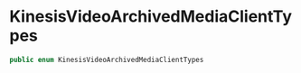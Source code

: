 # KinesisVideoArchivedMediaClientTypes

``` swift
public enum KinesisVideoArchivedMediaClientTypes 
```
